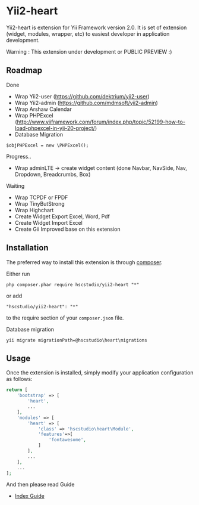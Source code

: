 Yii2-heart
========================

Yii2-heart is extension for Yii Framework version 2.0. It is set of extension (widget, modules, wrapper, etc) to easiest developer in application development.

Warning : This extension under development or PUBLIC PREVIEW :)


Roadmap
------------
Done
- Wrap Yii2-user (https://github.com/dektrium/yii2-user)
- Wrap Yii2-admin (https://github.com/mdmsoft/yii2-admin)
- Wrap Arshaw Calendar 
- Wrap PHPExcel (http://www.yiiframework.com/forum/index.php/topic/52199-how-to-load-phpexcel-in-yii-20-project/)
- Database Migration

```
$objPHPExcel = new \PHPExcel();
```

Progress..
- Wrap adminLTE -> create widget content
  (done Navbar, NavSide, Nav, Dropdown, Breadcrumbs, Box)

Waiting
- Wrap TCPDF or FPDF
- Wrap TinyButStrong
- Wrap Highchart
- Create Widget Export Excel, Word, Pdf
- Create Widget Import Excel
- Create Gii Improved base on this extension

Installation
------------

The preferred way to install this extension is through [composer](http://getcomposer.org/download/).

Either run

```
php composer.phar require hscstudio/yii2-heart "*"
```

or add

```
"hscstudio/yii2-heart": "*"
```

to the require section of your `composer.json` file.

Database migration

```
yii migrate migrationPath=@hscstudio\heart\migrations
```


Usage
-----

Once the extension is installed, simply modify your application configuration as follows:

```php
return [
	'bootstrap' => [		
		'heart',
		...
	],
	'modules' => [
		'heart' => [
			'class' => 'hscstudio\heart\Module',
			'features'=>[
				'fontawesome',
			]
		],
		...
	],
	...
];
```

And then please read  Guide 
- [Index Guide](docs/guide/index.md)
